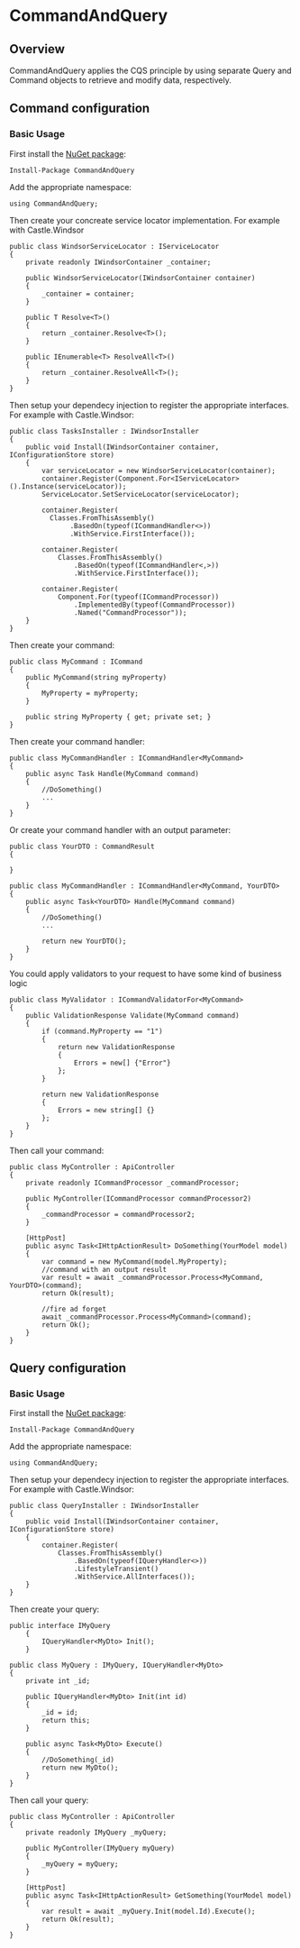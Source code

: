 # CommandAndQuery

## Overview

CommandAndQuery applies the CQS principle by using separate Query and Command objects to retrieve and modify data, respectively.

## Command configuration

### Basic Usage

First install the [NuGet package](https://www.nuget.org/packages/CommandAndQuery/):

```Install-Package CommandAndQuery```

Add the appropriate namespace:

```
using CommandAndQuery;
```

Then create your concreate service locator implementation. For example with Castle.Windsor

```
public class WindsorServiceLocator : IServiceLocator
{
	private readonly IWindsorContainer _container;

	public WindsorServiceLocator(IWindsorContainer container)
	{
		_container = container;
	}

	public T Resolve<T>()
	{
		return _container.Resolve<T>();
	}

	public IEnumerable<T> ResolveAll<T>()
	{
		return _container.ResolveAll<T>();
	}
}
```

Then setup your dependecy injection to register the appropriate interfaces. For example with Castle.Windsor:

```
public class TasksInstaller : IWindsorInstaller
{
	public void Install(IWindsorContainer container, IConfigurationStore store)
	{
		var serviceLocator = new WindsorServiceLocator(container);
		container.Register(Component.For<IServiceLocator>().Instance(serviceLocator));
		ServiceLocator.SetServiceLocator(serviceLocator);

		container.Register(
		  Classes.FromThisAssembly()
			   .BasedOn(typeof(ICommandHandler<>))
			   .WithService.FirstInterface());

		container.Register(
			Classes.FromThisAssembly()
				.BasedOn(typeof(ICommandHandler<,>))
				.WithService.FirstInterface());

		container.Register(
			Component.For(typeof(ICommandProcessor))
				.ImplementedBy(typeof(CommandProcessor))
				.Named("CommandProcessor"));
	}
}
```

Then create your command:

```
public class MyCommand : ICommand
{
	public MyCommand(string myProperty)
	{
		MyProperty = myProperty;
	}

	public string MyProperty { get; private set; }
}
```

Then create your command handler:

```
public class MyCommandHandler : ICommandHandler<MyCommand>
{
	public async Task Handle(MyCommand command)
	{
		//DoSomething()
		...	
	}
}
```

Or create your command handler with an output parameter:

```
public class YourDTO : CommandResult
{

}

public class MyCommandHandler : ICommandHandler<MyCommand, YourDTO>
{
	public async Task<YourDTO> Handle(MyCommand command)
	{
		//DoSomething()
		...			

		return new YourDTO();
	}
}
```

You could apply validators to your request to have some kind of business logic


```
public class MyValidator : ICommandValidatorFor<MyCommand>
{
	public ValidationResponse Validate(MyCommand command)
	{
		if (command.MyProperty == "1")
		{
			return new ValidationResponse
			{
				Errors = new[] {"Error"}
			};
		}

		return new ValidationResponse
		{
			Errors = new string[] {}
		};
	}
}
```

Then call your command:

```
public class MyController : ApiController
{
	private readonly ICommandProcessor _commandProcessor;

	public MyController(ICommandProcessor commandProcessor2)
	{
		_commandProcessor = commandProcessor2;
	}

	[HttpPost]
	public async Task<IHttpActionResult> DoSomething(YourModel model)
	{
		var command = new MyCommand(model.MyProperty);
		//command with an output result
		var result = await _commandProcessor.Process<MyCommand, YourDTO>(command);
		return Ok(result);

		//fire ad forget
		await _commandProcessor.Process<MyCommand>(command);
		return Ok();
	}
}
```

## Query configuration

### Basic Usage

First install the [NuGet package](https://www.nuget.org/packages/CommandAndQuery/):

```Install-Package CommandAndQuery```

Add the appropriate namespace:

```
using CommandAndQuery;
```

Then setup your dependecy injection to register the appropriate interfaces. For example with Castle.Windsor:

```
public class QueryInstaller : IWindsorInstaller
{
	public void Install(IWindsorContainer container, IConfigurationStore store)
	{
		container.Register(
			Classes.FromThisAssembly()
				.BasedOn(typeof(IQueryHandler<>))
				.LifestyleTransient()
				.WithService.AllInterfaces());
	}
}
```

Then create your query:

```
public interface IMyQuery
    {
        IQueryHandler<MyDto> Init();
    }
	
public class MyQuery : IMyQuery, IQueryHandler<MyDto>
{
	private int _id;

	public IQueryHandler<MyDto> Init(int id)
	{
		_id = id;
		return this;
	}

	public async Task<MyDto> Execute()
	{
		//DoSomething(_id)
		return new MyDto();
	}
}
```

Then call your query:

```
public class MyController : ApiController
{
	private readonly IMyQuery _myQuery;

	public MyController(IMyQuery myQuery)
	{
		_myQuery = myQuery;
	}

	[HttpPost]
	public async Task<IHttpActionResult> GetSomething(YourModel model)
	{
		var result = await _myQuery.Init(model.Id).Execute();
		return Ok(result);
	}
}
```